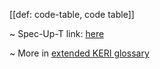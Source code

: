 [[def: code-table, code table]]

~ Spec-Up-T link: <a href='https://weboftrust.github.io/WOT-terms/docs/glossary/code-table'>here</a>

~ More in <a href="https://weboftrust.github.io/WOT-terms/docs/glossary/code-table">extended KERI glossary</a>
